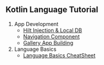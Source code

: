 ## Kotlin Language Tutorial

1. App Development
    - [Hilt Injection & Local DB](https://gongo-bongo.github.io/Hilt-Injection-And-Local-Db/)
    - [Navigation Component](https://gongo-bongo.github.io/Navigation-JetPackCompose/)
    - [Gallery App Building](https://gongo-bongo.github.io/Gallery-App-Dev/)
2. Language Basics
    - [Language Basics CheatSheet](https://gongo-bongo.github.io/Kotlin-cheatsheet/)